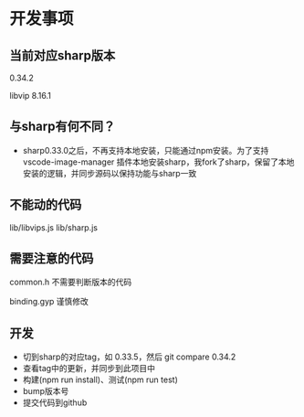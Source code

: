 # 开发事项

## 当前对应sharp版本

0.34.2

libvip 8.16.1

## 与sharp有何不同？

- sharp0.33.0之后，不再支持本地安装，只能通过npm安装。为了支持 vscode-image-manager 插件本地安装sharp，我fork了sharp，保留了本地安装的逻辑，并同步源码以保持功能与sharp一致

## 不能动的代码

lib/libvips.js
lib/sharp.js

## 需要注意的代码

common.h 不需要判断版本的代码

binding.gyp 谨慎修改

## 开发

- 切到sharp的对应tag，如 0.33.5，然后 git compare 0.34.2
- 查看tag中的更新，并同步到此项目中
- 构建(npm run install)、测试(npm run test)
- bump版本号
- 提交代码到github
